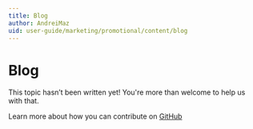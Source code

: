 ```yaml
---
title: Blog
author: AndreiMaz
uid: user-guide/marketing/promotional/content/blog
---
```

# Blog

This topic hasn’t been written yet! You're more than welcome to help us with that.

Learn more about how you can contribute on [GitHub](https://github.com/nopSolutions/nopCommerce-Docs/blob/master/CONTRIBUTING.md)